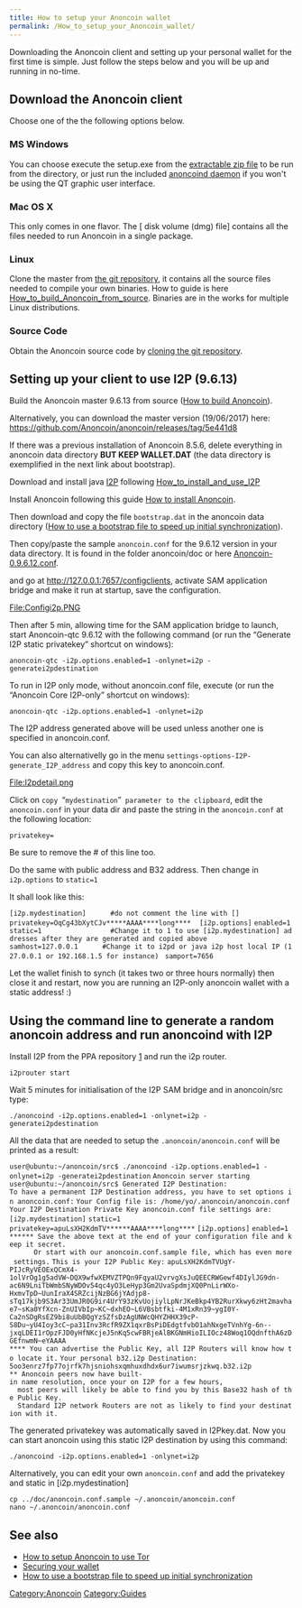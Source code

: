 ```yaml
---
title: How to setup your Anoncoin wallet
permalink: /How_to_setup_your_Anoncoin_wallet/
---
```


Downloading the Anoncoin client and setting up your personal wallet for the first time is simple. Just follow the steps below and you will be up and running in no-time.

Download the Anoncoin client
----------------------------

Choose one of the the following options below.

### MS Windows

You can choose execute the setup.exe from the [extractable zip file](https://anoncoin.net/downloads/0.9.6.11/) to be run from the directory, or just run the included [anoncoind daemon](https://anoncoin.net/downloads/0.9.6.11/) if you won't be using the QT graphic user interface.

### Mac OS X

This only comes in one flavor. The \[ disk volume (dmg) file\] contains all the files needed to run Anoncoin in a single package.

### Linux

Clone the master from [the git repository](https://github.com/Anoncoin/anoncoin), it contains all the source files needed to compile your own binaries. How to guide is here [How_to_build_Anoncoin_from_source](/How_to_build_Anoncoin_from_source "wikilink"). Binaries are in the works for multiple Linux distributions.

### Source Code

Obtain the Anoncoin source code by [cloning the git repository](https://github.com/Anoncoin/anoncoin).

Setting up your client to use I2P (9.6.13)
------------------------------------------

Build the Anoncoin master 9.6.13 from source ([How to build Anoncoin](/How_to_build_Anoncoin "wikilink")).

Alternatively, you can download the master version (19/06/2017) here: <https://github.com/Anoncoin/anoncoin/releases/tag/5e441d8>

If there was a previous installation of Anoncoin 8.5.6, delete everything in anoncoin data directory **BUT KEEP WALLET.DAT** (the data directory is exemplified in the next link about bootstrap).

Download and install java [I2P](/I2P "wikilink") following [How_to_install_and_use_I2P](/How_to_install_and_use_I2P "wikilink")

Install Anoncoin following this guide [How to install Anoncoin](/How_to_install_Anoncoin "wikilink").

Then download and copy the file `bootstrap.dat` in the anoncoin data directory ([How to use a bootstrap file to speed up initial synchronization](/How_to_use_a_bootstrap_file_to_speed_up_initial_synchronization "wikilink")).

Then copy/paste the sample `anoncoin.conf` for the 9.6.12 version in your data directory. It is found in the folder anoncoin/doc or here [Anoncoin-0.9.6.12.conf](/Anoncoin-0.9.6.12.conf "wikilink").

and go at <http://127.0.0.1:7657/configclients>, activate SAM application bridge and make it run at startup, save the configuration.

[<File:Configi2p.PNG>](/File:Configi2p.PNG "wikilink")

Then after 5 min, allowing time for the SAM application bridge to launch, start Anoncoin-qtc 9.6.12 with the following command (or run the “Generate I2P static privatekey” shortcut on windows):

`anoncoin-qtc -i2p.options.enabled=1 -onlynet=i2p -generatei2pdestination`

To run in I2P only mode, without anoncoin.conf file, execute (or run the “Anoncoin Core I2P-only” shortcut on windows):

`anoncoin-qtc -i2p.options.enabled=1 -onlynet=i2p`

The I2P address generated above will be used unless another one is specified in anoncoin.conf.

You can also alternativelly go in the menu `settings-options-I2P-generate_I2P_address` and copy this key to anoncoin.conf.

[<File:I2pdetail.png>](/File:I2pdetail.png "wikilink")

Click on `copy `“`mydestination`”` parameter to the clipboard`, edit the `anoncoin.conf` in your data dir and paste the string in the `anoncoin.conf` at the following location:

`privatekey=`

Be sure to remove the \# of this line too.

Do the same with public address and B32 address. Then change in `i2p.options` to `static=1`

It shall look like this:

`[i2p.mydestination]      #do not comment the line with []`
`privatekey=OqCg43bXytCJv*****AAAA****long****`
` `
`[i2p.options]`
`enabled=1`
`static=1                 #Change it to 1 to use [i2p.mydestination] addresses after they are generated and copied above `
`samhost=127.0.0.1      #Change it to i2pd or java i2p host local IP (127.0.0.1 or 192.168.1.5 for instance) `
`samport=7656`

Let the wallet finish to synch (it takes two or three hours normally) then close it and restart, now you are running an I2P-only anoncoin wallet with a static address! :)

Using the command line to generate a random anoncoin address and run anoncoind with I2P
---------------------------------------------------------------------------------------

Install I2P from the PPA repository [1](https://geti2p.net/en/download/debian#ubuntu) and run the i2p router.

`i2prouter start`

Wait 5 minutes for initialisation of the I2P SAM bridge and in anoncoin/src type:

`./anoncoind -i2p.options.enabled=1 -onlynet=i2p -generatei2pdestination`

All the data that are needed to setup the `.anoncoin/anoncoin.conf` will be printed as a result:

`user@ubuntu:~/anoncoin/src$ ./anoncoind -i2p.options.enabled=1 -onlynet=i2p -generatei2pdestination`
`Anoncoin server starting`
`user@ubuntu:~/anoncoin/src$ Generated I2P Destination: `
`To have a permanent I2P Destination address, you have to set options in anoncoin.conf:`
`Your Config file is: /home/yo/.anoncoin/anoncoin.conf`
`Your I2P Destination Private Key anoncoin.conf file settings are:`
`[i2p.mydestination]`
`static=1`
`privatekey=apuLsXH2KdmTV******AAAA****long****`
`[i2p.options]`
`enabled=1`
`****** Save the above text at the end of your configuration file and keep it secret.`
`      Or start with our anoncoin.conf.sample file, which has even more settings.`
`This is your I2P Public Key:`
`apuLsXH2KdmTVUgY-PIJcRyVEOExQCmX4-1olVrOg1g5adVW~DQX9wfwXEMVZTPQn9FqyaU2vrvgXsJuQEECRWGewf4DIylJG9dn-ac6N9LniTbWmbSNyWDOv54qc4yO3LeHyp3Gm2UvaSpdmjXQ0PnLirWXo-HxmvTpD~UunIraX4SRZcijNzBG6jYAdjp8-sTq17kjb9S3Ar33UmJR0G9ir4UrY93zKvUojiylLpNrJKeBkp4YB2RurXkwy6zHt2mavhae7~sKa0YfXcn-ZnUIVbIp~KC~dxhEO~L6VBsbtfki-4M1xRn39~ygI0Y-Ca2nSDgRsEZ9bi8uUbBQgYzSZfsDzAgUNWcQHYZHHX39cP-S8Du~yU4Ioy3cC~pa31Inv3RcfR9ZX1qxrBsPiDEdgtfvbO1ahNxgeTVnhYg-6n--jxqLDEI1rOpzFJD0yHfNKcjeJ5nKq5cwFBRjeAlBKGNmHioILIOcz48Woq1OQdnfthA6zDGEfnwmN~eYAAAA`
`**** You can advertise the Public Key, all I2P Routers will know how to locate it.`
`Your personal b32.i2p Destination:`
`5oo3enrz7fp77ojrfk7hjsniohsxqmhuxdhdx6ur7iwumsrjzkwq.b32.i2p`
`** Anoncoin peers now have built-in name resolution, once your on I2P for a few hours,`
`  most peers will likely be able to find you by this Base32 hash of the Public Key.`
`  Standard I2P network Routers are not as likely to find your destination with it.`

The generated privatekey was automatically saved in I2Pkey.dat. Now you can start anoncoin using this static I2P destination by using this command:

`./anoncoind -i2p.options.enabled=1 -onlynet=i2p`

Alternatively, you can edit your own `anoncoin.conf` and add the privatekey and static in \[i2p.mydestination\]

`cp ../doc/anoncoin.conf.sample ~/.anoncoin/anoncoin.conf`
`nano ~/.anoncoin/anoncoin.conf`

See also
--------

-   [How to setup Anoncoin to use Tor](/How_to_setup_Anoncoin_to_use_Tor "wikilink")
-   [Securing your wallet](/Securing_your_wallet "wikilink")
-   [How to use a bootstrap file to speed up initial synchronization](/How_to_use_a_bootstrap_file_to_speed_up_initial_synchronization "wikilink")

[Category:Anoncoin](/Category:Anoncoin "wikilink") [Category:Guides](/Category:Guides "wikilink")